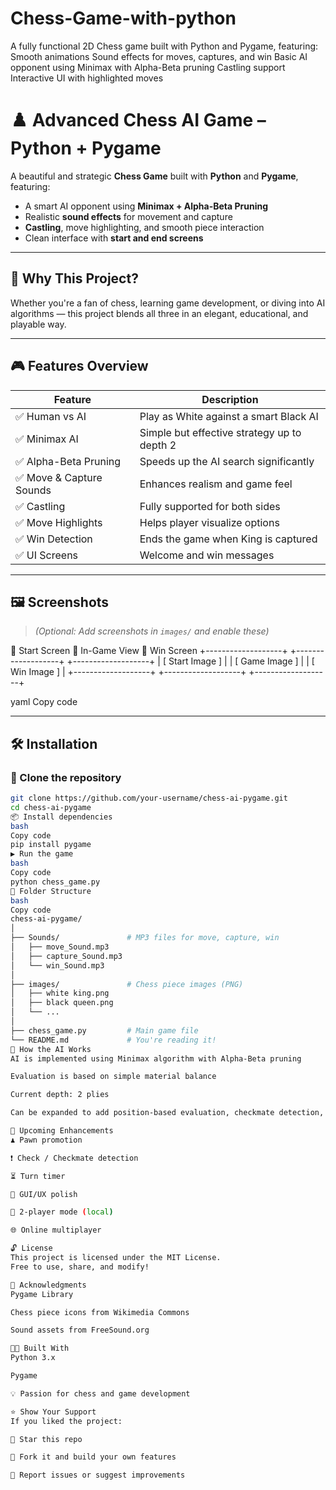 # Chess-Game-with-python
A fully functional 2D Chess game built with Python and Pygame, featuring:  Smooth animations  Sound effects for moves, captures, and win  Basic AI opponent using Minimax with Alpha-Beta pruning  Castling support  Interactive UI with highlighted moves
# ♟️ Advanced Chess AI Game – Python + Pygame

A beautiful and strategic **Chess Game** built with **Python** and **Pygame**, featuring:
- A smart AI opponent using **Minimax + Alpha-Beta Pruning**
- Realistic **sound effects** for movement and capture
- **Castling**, move highlighting, and smooth piece interaction
- Clean interface with **start and end screens**

---

## 🧠 Why This Project?

Whether you're a fan of chess, learning game development, or diving into AI algorithms — this project blends all three in an elegant, educational, and playable way.

---

## 🎮 Features Overview

| Feature                  | Description                                              |
|--------------------------|----------------------------------------------------------|
| ✅ Human vs AI           | Play as White against a smart Black AI                   |
| ✅ Minimax AI             | Simple but effective strategy up to depth 2              |
| ✅ Alpha-Beta Pruning     | Speeds up the AI search significantly                    |
| ✅ Move & Capture Sounds  | Enhances realism and game feel                           |
| ✅ Castling               | Fully supported for both sides                           |
| ✅ Move Highlights        | Helps player visualize options                           |
| ✅ Win Detection          | Ends the game when King is captured                      |
| ✅ UI Screens             | Welcome and win messages                                 |

---

## 🖼️ Screenshots

> *(Optional: Add screenshots in `images/` and enable these)*

📍 Start Screen 📍 In-Game View 📍 Win Screen
+-------------------+ +-------------------+ +-------------------+
| [ Start Image ] | | [ Game Image ] | | [ Win Image ] |
+-------------------+ +-------------------+ +-------------------+

yaml
Copy code

---

## 🛠 Installation

### 🔗 Clone the repository

```bash
git clone https://github.com/your-username/chess-ai-pygame.git
cd chess-ai-pygame
📦 Install dependencies
bash
Copy code
pip install pygame
▶️ Run the game
bash
Copy code
python chess_game.py
📁 Folder Structure
bash
Copy code
chess-ai-pygame/
│
├── Sounds/               # MP3 files for move, capture, win
│   ├── move_Sound.mp3
│   ├── capture_Sound.mp3
│   └── win_Sound.mp3
│
├── images/               # Chess piece images (PNG)
│   ├── white king.png
│   ├── black queen.png
│   └── ...
│
├── chess_game.py         # Main game file
└── README.md             # You're reading it!
🧠 How the AI Works
AI is implemented using Minimax algorithm with Alpha-Beta pruning

Evaluation is based on simple material balance

Current depth: 2 plies

Can be expanded to add position-based evaluation, checkmate detection, or opening books

📌 Upcoming Enhancements
♟️ Pawn promotion

❗ Check / Checkmate detection

⏳ Turn timer

📱 GUI/UX polish

🤝 2-player mode (local)

🌐 Online multiplayer

🔓 License
This project is licensed under the MIT License.
Free to use, share, and modify!

🙌 Acknowledgments
Pygame Library

Chess piece icons from Wikimedia Commons

Sound assets from FreeSound.org

👨‍💻 Built With
Python 3.x

Pygame

💡 Passion for chess and game development

⭐ Show Your Support
If you liked the project:

🌟 Star this repo

🍴 Fork it and build your own features

🐛 Report issues or suggest improvements

